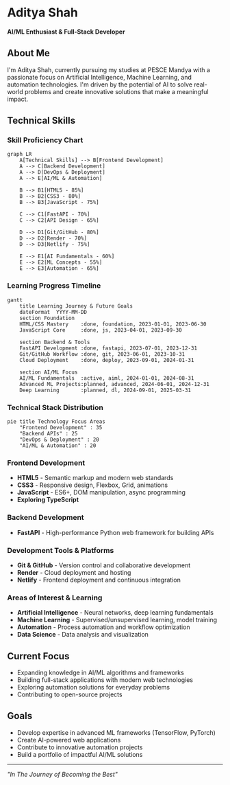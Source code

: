 # Aditya Shah
**AI/ML Enthusiast & Full-Stack Developer**

## About Me
I'm Aditya Shah, currently pursuing my studies at PESCE Mandya with a passionate focus on Artificial Intelligence, Machine Learning, and automation technologies. I'm driven by the potential of AI to solve real-world problems and create innovative solutions that make a meaningful impact.

## Technical Skills

### Skill Proficiency Chart
```mermaid
graph LR
    A[Technical Skills] --> B[Frontend Development]
    A --> C[Backend Development]
    A --> D[DevOps & Deployment]
    A --> E[AI/ML & Automation]
    
    B --> B1[HTML5 - 85%]
    B --> B2[CSS3 - 80%]
    B --> B3[JavaScript - 75%]
    
    C --> C1[FastAPI - 70%]
    C --> C2[API Design - 65%]
    
    D --> D1[Git/GitHub - 80%]
    D --> D2[Render - 70%]
    D --> D3[Netlify - 75%]
    
    E --> E1[AI Fundamentals - 60%]
    E --> E2[ML Concepts - 55%]
    E --> E3[Automation - 65%]
```

### Learning Progress Timeline
```mermaid
gantt
    title Learning Journey & Future Goals
    dateFormat  YYYY-MM-DD
    section Foundation
    HTML/CSS Mastery    :done, foundation, 2023-01-01, 2023-06-30
    JavaScript Core     :done, js, 2023-04-01, 2023-09-30
    
    section Backend & Tools
    FastAPI Development :done, fastapi, 2023-07-01, 2023-12-31
    Git/GitHub Workflow :done, git, 2023-06-01, 2023-10-31
    Cloud Deployment    :done, deploy, 2023-09-01, 2024-01-31
    
    section AI/ML Focus
    AI/ML Fundamentals  :active, aiml, 2024-01-01, 2024-08-31
    Advanced ML Projects:planned, advanced, 2024-06-01, 2024-12-31
    Deep Learning       :planned, dl, 2024-09-01, 2025-03-31
```

### Technical Stack Distribution
```mermaid
pie title Technology Focus Areas
    "Frontend Development" : 35
    "Backend APIs" : 25
    "DevOps & Deployment" : 20
    "AI/ML & Automation" : 20
```

### Frontend Development
- **HTML5** - Semantic markup and modern web standards
- **CSS3** - Responsive design, Flexbox, Grid, animations
- **JavaScript** - ES6+, DOM manipulation, async programming
- **Exploring TypeScript**
  
### Backend Development
- **FastAPI** - High-performance Python web framework for building APIs

### Development Tools & Platforms
- **Git & GitHub** - Version control and collaborative development
- **Render** - Cloud deployment and hosting
- **Netlify** - Frontend deployment and continuous integration

### Areas of Interest & Learning
- **Artificial Intelligence** - Neural networks, deep learning fundamentals
- **Machine Learning** - Supervised/unsupervised learning, model training
- **Automation** - Process automation and workflow optimization
- **Data Science** - Data analysis and visualization

## Current Focus
- Expanding knowledge in AI/ML algorithms and frameworks
- Building full-stack applications with modern web technologies
- Exploring automation solutions for everyday problems
- Contributing to open-source projects

## Goals
- Develop expertise in advanced ML frameworks (TensorFlow, PyTorch)
- Create AI-powered web applications
- Contribute to innovative automation projects
- Build a portfolio of impactful AI/ML solutions

---
*"In The Journey of Becoming the Best"*
